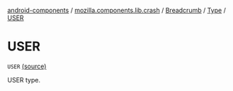 [android-components](../../../index.md) / [mozilla.components.lib.crash](../../index.md) / [Breadcrumb](../index.md) / [Type](index.md) / [USER](./-u-s-e-r.md)

# USER

`USER` [(source)](https://github.com/mozilla-mobile/android-components/blob/master/components/lib/crash/src/main/java/mozilla/components/lib/crash/Breadcrumb.kt#L92)

USER type.


